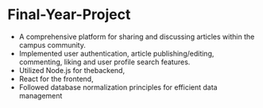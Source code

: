 # Final-Year-Project
* A comprehensive platform for sharing and discussing articles within the campus community. 
* Implemented user authentication, article publishing/editing, commenting, liking and user profile search features. 
* Utilized Node.js for thebackend, 
* React for the frontend, 
* Followed database normalization principles for efficient data management
